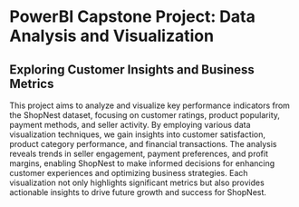 # PowerBI Capstone Project: Data Analysis and Visualization
## Exploring Customer Insights and Business Metrics
This project aims to analyze and visualize key performance indicators from the ShopNest dataset, focusing on customer ratings, product popularity, payment methods, and seller activity. By employing various data visualization techniques, we gain insights into customer satisfaction, product category performance, and financial transactions. The analysis reveals trends in seller engagement, payment preferences, and profit margins, enabling ShopNest to make informed decisions for enhancing customer experiences and optimizing business strategies. Each visualization not only highlights significant metrics but also provides actionable insights to drive future growth and success for ShopNest.
